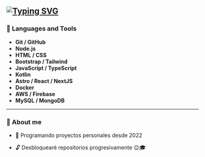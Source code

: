 [![Typing SVG](https://readme-typing-svg.demolab.com?font=Press+Start+2P&pause=1000&color=F7BA1A&width=500&height=40&lines=Hi!%F0%9F%91%8B+I'm+Iv%C3%A1n+Gonz%C3%A1lez+)](https://git.io/typing-svg)
---

### 🔧 Languages and Tools
* **Git / GitHub**
* **Node.js**
* **HTML / CSS**
* **Bootstrap / Tailwind**
* **JavaScript / TypeScript**
* **Kotlin**
* **Astro / React / NextJS**
* **Docker**
* **AWS / Firebase**
* **MySQL / MongoDB**
---

### 👤 About me
* 🌠 Programando proyectos personales desde 2022<p>
* 🔓 Desbloquearé repositorios progresivamente 😉🎓
